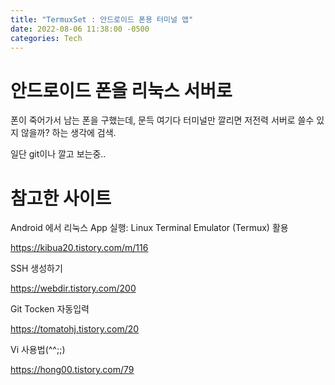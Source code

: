 ```yaml
---
title: "TermuxSet : 안드로이드 폰용 터미널 앱"
date: 2022-08-06 11:38:00 -0500
categories: Tech
---
```


# 안드로이드 폰을 리눅스 서버로

폰이 죽어가서 남는 폰을 구했는데, 문득 여기다 터미널만 깔리면 저전력 서버로 쓸수 있지 않을까? 하는 생각에 검색.

일단 git이나 깔고 보는중..


# 참고한 사이트

Android 에서 리눅스 App 실행: Linux Terminal Emulator (Termux) 활용

<https://kibua20.tistory.com/m/116>

SSH 생성하기

<https://webdir.tistory.com/200>

Git Tocken 자동입력

<https://tomatohj.tistory.com/20>

Vi 사용법(^^;;)

<https://hong00.tistory.com/79>
